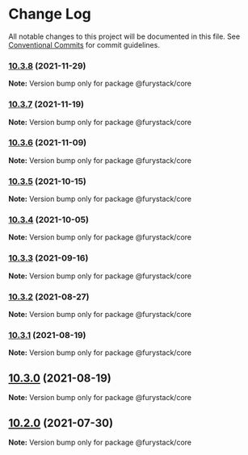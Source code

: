 # Change Log

All notable changes to this project will be documented in this file.
See [Conventional Commits](https://conventionalcommits.org) for commit guidelines.

### [10.3.8](https://github.com/furystack/furystack/compare/@furystack/core@10.3.7...@furystack/core@10.3.8) (2021-11-29)

**Note:** Version bump only for package @furystack/core






### [10.3.7](https://github.com/furystack/furystack/compare/@furystack/core@10.3.6...@furystack/core@10.3.7) (2021-11-19)

**Note:** Version bump only for package @furystack/core






### [10.3.6](https://github.com/furystack/furystack/compare/@furystack/core@10.3.5...@furystack/core@10.3.6) (2021-11-09)

**Note:** Version bump only for package @furystack/core






### [10.3.5](https://github.com/furystack/furystack/compare/@furystack/core@10.3.4...@furystack/core@10.3.5) (2021-10-15)

**Note:** Version bump only for package @furystack/core






### [10.3.4](https://github.com/furystack/furystack/compare/@furystack/core@10.3.3...@furystack/core@10.3.4) (2021-10-05)

**Note:** Version bump only for package @furystack/core






### [10.3.3](https://github.com/furystack/furystack/compare/@furystack/core@10.3.2...@furystack/core@10.3.3) (2021-09-16)

**Note:** Version bump only for package @furystack/core






### [10.3.2](https://github.com/furystack/furystack/compare/@furystack/core@10.3.1...@furystack/core@10.3.2) (2021-08-27)

**Note:** Version bump only for package @furystack/core






### [10.3.1](https://github.com/furystack/furystack/compare/@furystack/core@10.3.0...@furystack/core@10.3.1) (2021-08-19)

**Note:** Version bump only for package @furystack/core






## [10.3.0](https://github.com/furystack/furystack/compare/@furystack/core@9.1.16...@furystack/core@10.3.0) (2021-08-19)

**Note:** Version bump only for package @furystack/core






## [10.2.0](https://github.com/furystack/furystack/compare/@furystack/core@9.1.16...@furystack/core@10.2.0) (2021-07-30)

**Note:** Version bump only for package @furystack/core
